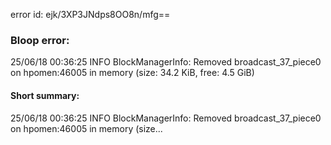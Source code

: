 error id: ejk/3XP3JNdps8OO8n/mfg==
### Bloop error:

25/06/18 00:36:25 INFO BlockManagerInfo: Removed broadcast_37_piece0 on hpomen:46005 in memory (size: 34.2 KiB, free: 4.5 GiB)
#### Short summary: 

25/06/18 00:36:25 INFO BlockManagerInfo: Removed broadcast_37_piece0 on hpomen:46005 in memory (size...